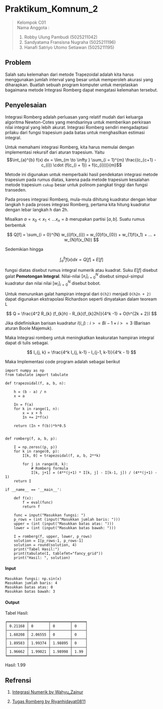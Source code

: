 # Praktikum_Komnum_2

> Kelompok C01
> </br>
> Nama Anggota :
> </br>
>
> 1. Robby Ulung Pambudi (5025211042)
> 2. Sandyatama Fransisna Nugraha (5025211196)
> 3. Hanafi Satriyo Utomo Setiawan (5025211195)

## Problem

Salah satu kelemahan dari metode Trapezoidal adalah kita harus menggunakan jumlah interval yang besar untuk memperoleh akurasi yang diharapkan. Buatlah sebuah program komputer untuk menjelaskan bagaimana metode Integrasi Romberg dapat mengatasi kelemahan tersebut.

## Penyelesaian

Integrasi Romberg adalah perluasan yang relatif mudah dari keluarga algoritma Newton-Cotes yang mendsarinya untuk memberikan perkiraan nilai integral yang lebih akurat. Integrasi Romberg sendiri mengadaptasi prilaku dari fungsi trapesium pada batas untuk menghasilkan estimasi integral.

Untuk memahami integrasi Romberg, kita harus memulai dengan implementasi rekursif dari aturan trapesium. Yaitu
$$\int_{a}^{b} f(x) dx = \lim_{m \to \infty } \sum_{i = 1}^{m} \frac{(c_{c+1} - c_{i}) \cdot (f(c_{i + 1}) + f(c_{i}))}{m}$$

Metode ini digunakan untuk memperbaiki hasil pendekatan integrasi metode trapesium pada rumus diatas, karena pada metode trapesium kesalahan metode trapesium `cukup` besar untuk polinom pangkat tinggi dan fungsi transeden.

Pada proses integrasi Romberg, mula-mula dihitung kuadratur dengan lebar langkah h pada proses integrasi Romberg, pertama kita hitung kuadratur dengan lebar langkah h dan 2h.

Misalkan $a = x_{0} < x_{1} < ... x_{n} = b$ merupakan partisi $[a,b]$. Suatu rumus berbentuk

$$
Q[f] = \sum_{i = 0}^{N} w_{i}f(x_{i}) = w_{0}f(x_{0}) + w_{1}f(x_1) + ... + w_{N}f(x_{N})
$$

Sedemikian hingga

$$
\int_{a}^{b} f(x) dx = Q[f] + E[f]
$$

fungsi diatas disebut rumus integral numerik atau kuadrat. Suku $E[f]$ disebut galat **Pemotongan Integral**. Nilai-nilai $[x_{i}]_{i = 0} ^{N}$ disebut simpul-simpul kuadratur dan nilai nilai $[w_{i}]_{i = 0} ^{N}$ disebut bobot.

Untuk menurunkan galat hampiran integral dari `O(h2)` menjadi `O(h2n + 2)` dapat digunakan ekstrapolasi Richardson seperti dinyatakan dalam teoream L

$$
Q = \frac{4^2 R_{k} (f_{k}h) - R_{k}(f_{k}2h)}{4^k -1} + O(h^{2k + 2})
$$

Jika didefinisikan barisan kuadratur ${I (i,j): i >= Bi -1 \times i >= 3}$ (Barisan aturan Boole Majemuk).

Maka Integrasi romberg untuk meningkatkan keakuratan hampiran integral dapat di tulis sebagai.

$$
I_{j, k} = \frac{4^k I_{j, k-1} - I_{j-1, k-1}}{4^k - 1}
$$

Maka Implementasi code program adalah sebagai berikut

```
import numpy as np
from tabulate import tabulate

def trapezoidal(f, a, b, n):

    h = (b - a) / n
    x = a

    In = f(a)
    for k in range(1, n):
        x = x + h
        In += 2*f(x)

    return (In + f(b))*h*0.5


def romberg(f, a, b, p):

    I = np.zeros((p, p))
    for k in range(0, p):
        I[k, 0] = trapezoidal(f, a, b, 2**k)

        for j in range(0, k):
            # Romberg formula
            I[k, j+1] = (4**(j+1) * I[k, j] - I[k-1, j]) / (4**(j+1) - 1)
    return I

if __name__ == '__main__':

    def f(x):
        f = eval(func)
        return f

    func = input("Masukkan fungsi: ")
    p_rows = (int (input("Masukkan jumlah baris: ")))
    upper = (int (input("Masukkan batas atas: ")))
    lower = (int (input("Masukkan batas bawah: ")))

    I = romberg(f, upper, lower, p_rows)
    solution = I[p_rows-1, p_rows-1]
    solution = round(solution, 4)
    print("Tabel Hasil:")
    print(tabulate(I, tablefmt="fancy_grid"))
    print("Hasil: ", solution)
```

#### Input

```
Masukkan fungsi: np.sin(x)
Masukkan jumlah baris: 4
Masukkan batas atas: 0
Masukkan batas bawah: 3
```

#### Output

Tabel Hasil:
```
╒═════════╤═════════╤═════════╤══════╕
│ 0.21168 │ 0       │ 0       │ 0    │
├─────────┼─────────┼─────────┼──────┤
│ 1.60208 │ 2.06555 │ 0       │ 0    │
├─────────┼─────────┼─────────┼──────┤
│ 1.89583 │ 1.99374 │ 1.98895 │ 0    │
├─────────┼─────────┼─────────┼──────┤
│ 1.96662 │ 1.99021 │ 1.98998 │ 1.99 │
╘═════════╧═════════╧═════════╧══════╛
```
Hasil: 1.99

## Refrensi
 1.  [Integrasi Numerik by Wahyu_Zainur](https://wahyuz98.github.io/Wahyu_Zainur.github.io/INTEGRASI_NUMERIK)

2. [Tugas Romberg by Riyanhidayat0811](https://riyanhidayat0811.github.io/Tugas/Romberg/)